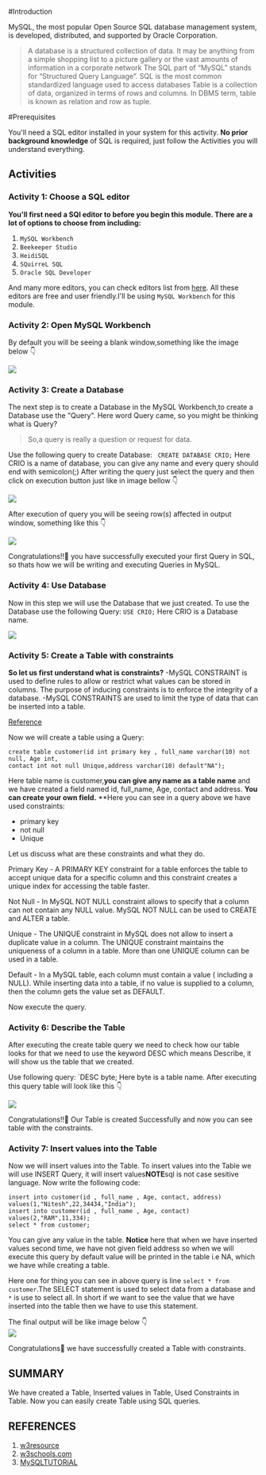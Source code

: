 #Introduction

MySQL, the most popular Open Source SQL database management system, is developed, distributed, and supported by Oracle Corporation.
>A database is a structured collection of data. It may be anything from a simple shopping list to a picture gallery or the vast amounts of information in a corporate network
The SQL part of “MySQL” stands for “Structured Query Language”. SQL is the most common standardized language used to access databases
Table is a collection of data, organized in terms of rows and columns. In DBMS term, table is known as relation and row as tuple.

#Prerequisites

You'll need a SQL editor installed in your system for this activity. **No prior background knowledge** of SQL is required, just follow the Activities you will understand everything.

## Activities

### Activity 1: Choose a SQL editor

**You'll first need a SQl editor to before you begin this module. There are a lot of options to choose from including:**

1. `MySQL Workbench`
2. `Beekeeper Studio`
3. `HeidiSQL`
4. `SQuirreL SQL`
5. `Oracle SQL Developer`

And many more editors, you can check editors list from [here](https://www.geckoandfly.com/34197/free-sql-editor/). All these editors are free and user friendly.I'll be using `MySQL Workbench` for this module.

### Activity 2: Open MySQL Workbench 

By default you will be seeing a blank window,something like the image below 👇 

![](Images/img1.png)  

### Activity 3: Create a Database 

The next step is to create a Database in the MySQL Workbench,to create a Database use the "Query".
Here word Query came, so you might be thinking what is Query?
>So,a query is really a question or request for data.

Use the following query to create Database:
` CREATE DATABASE CRIO;`
Here CRIO is a name of database, you can give any name and every query should end with semicolon(;)
After writing the query just select the query and then click on execution button just like in image bellow 👇

![](Images/img2.png)

After execution of query you will be seeing row(s) affected in output window, something like this 👇 

![](Images/img3.png)

Congratulations!!🎉 you have successfully executed your first Query in SQL, so thats how we will be writing and executing Queries in MySQL.

### Activity 4: Use Database
Now in this step we will use the Database that we just created.
To use the Database use the following Query:
`USE CRIO;`
Here CRIO is a Database name.

![](Images/img4.png)

### Activity 5: Create a Table with constraints

**So let us first understand what is constraints?**
-MySQL CONSTRAINT is used to define rules to allow or restrict what values can be stored in columns. The purpose of inducing constraints is to enforce the integrity of a database.
-MySQL CONSTRAINTS are used to limit the type of data that can be inserted into a table.

[Reference](https://www.w3resource.com/mysql/creating-table-advance/constraint.php#:~:text=MySQL%20CONSTRAINT%20is%20used%20to,be%20inserted%20into%20a%20table.) 

Now we will create a table using a Query:
```
create table customer(id int primary key , full_name varchar(10) not null, Age int,
contact int not null Unique,address varchar(10) default"NA");
```					   
Here table name is customer,**you can give any name as a table name** and we have created a field named id, full_name, Age, contact and address. **You can create your own field.** 
**Here you can see in a query above we have used constraints:
- primary key
- not null
- Unique 

Let us discuss what are these constraints and what they do.

Primary Key - A PRIMARY KEY constraint for a table enforces the table to accept unique data for a specific column and this constraint creates a unique index for accessing the table faster.

Not Null - 	In MySQL NOT NULL constraint allows to specify that a column can not contain any NULL value. MySQL NOT NULL can be used to CREATE and ALTER a table.

Unique - The UNIQUE constraint in MySQL does not allow to insert a duplicate value in a column. The UNIQUE constraint maintains the uniqueness of a column in a table. More than one UNIQUE column can be used in a table.

Default - In a MySQL table, each column must contain a value ( including a NULL). While inserting data into a table, if no value is supplied to a column, then the column gets the value set as DEFAULT.

Now execute the query.

### Activity 6: Describe the Table

After executing the create table query we need to check how our table looks for that we need to use the keyword DESC which means Describe, it will show us the table that we created.

Use following query:
`DESC byte;
Here byte is a table name.
After executing this query table will look like this 👇

![](Images/img5.png)

Congratulations!!🎉 Our Table is created Successfully and now you can see table with the constraints. 

### Activity 7: Insert values into the Table

Now we will insert values into the Table.
To insert values into the Table we will use INSERT Query, it will insert values**NOTE**sql is not case sesitive language.
Now write the following code:
```
insert into customer(id , full_name , Age, contact, address)
values(1,"Nitesh",22,34434,"India");
insert into customer(id , full_name , Age, contact)
values(2,"RAM",11,334);
select * from customer;
```
You can give any value in the table.
**Notice** here that when we have inserted values second time, we have not given field address so when we will execute this query by default value will be printed in the table i.e NA, which we have while creating a table.

Here one for thing you can see in above query is line `select * from customer`.The SELECT statement is used to select data from a database and `*` is use to select all.
In short if we want to see the value that we have inserted into the table then we have to use this statement.

The final output will be like image below 👇  
 ![](Images/img6.png)
 
 Congratulations🎉 we have successfully created a Table with constraints.
 
 ## SUMMARY
 We have created a Table, Inserted values in Table, Used Constraints in Table. Now you can easily create Table using SQL queries.
 
 ## REFERENCES

1. [w3resource](https://www.w3resource.com/index.php)
2. [w3schools.com](https://www.w3schools.com/default.asp)
3. [MySQLTUTORiAL](https://www.mysqltutorial.org/what-is-mysql/)
